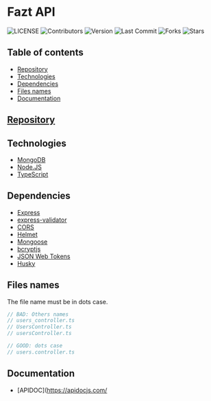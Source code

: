 # Fazt API
![LICENSE](https://img.shields.io/github/license/faztcommunity/fazt-api)
![Contributors](https://img.shields.io/github/contributors/faztcommunity/fazt-api)
![Version](https://img.shields.io/github/package-json/v/faztcommunity/fazt-api/master)
![Last Commit](https://img.shields.io/github/last-commit/faztcommunity/fazt-api/dev)
![Forks](https://img.shields.io/github/forks/faztcommunity/fazt-api?style=social)
![Stars](https://img.shields.io/github/stars/faztcommunity/fazt-api?style=social)

## Table of contents
* [Repository](#Repository)
* [Technologies](#Technologies)
* [Dependencies](#Dependencies)
* [Files names](#Files-names)
* [Documentation](#Documentation)

## [Repository](https://github.com/faztcommunity/fazt-api)

## Technologies
* [MongoDB](https://www.mongodb.com/)
* [Node.JS](https://nodejs.org/)
* [TypeScript](https://www.typescriptlang.org/)

## Dependencies
* [Express](https://expressjs.com/)
* [express-validator](https://express-validator.github.io/docs/)
* [CORS](https://www.npmjs.com/package/cors)
* [Helmet](https://www.npmjs.com/package/helmet)
* [Mongoose](https://mongoosejs.com/)
* [bcryptjs](https://www.npmjs.com/package/bcryptjs)
* [JSON Web Tokens](https://jwt.io/)
* [Husky](https://www.npmjs.com/package/husky)

## Files names
The file name must be in dots case.
```ts
// BAD: Others names
// users_controller.ts
// UsersController.ts
// usersController.ts

// GOOD: dots case
// users.controller.ts
```

## Documentation
* [APIDOC](https://apidocjs.com/
